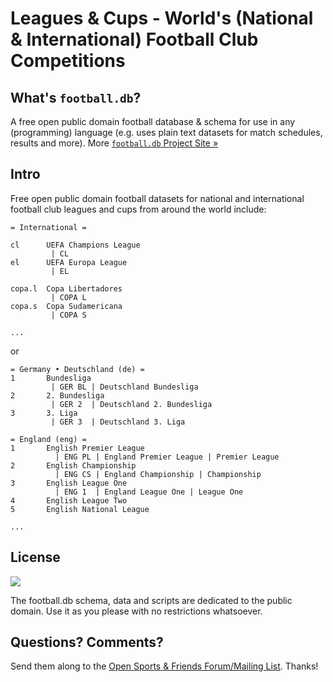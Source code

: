 # Leagues & Cups  -  World's (National & International) Football Club Competitions


## What's `football.db`?

A free open public domain football database & schema
for use in any (programming) language
(e.g. uses plain text datasets for match schedules, results and more).
More [`football.db` Project Site »](http://openfootball.github.io)

## Intro

Free open public domain football datasets for
national and international football club leagues and cups
from around the world include:

```
= International =

cl      UEFA Champions League
         | CL
el      UEFA Europa League
         | EL

copa.l  Copa Libertadores
         | COPA L
copa.s  Copa Sudamericana
         | COPA S

...
```

or

```
= Germany • Deutschland (de) =
1       Bundesliga
         | GER BL | Deutschland Bundesliga
2       2. Bundesliga
         | GER 2  | Deutschland 2. Bundesliga
3       3. Liga
         | GER 3  | Deutschland 3. Liga

= England (eng) =
1       English Premier League
          | ENG PL | England Premier League | Premier League
2       English Championship
          | ENG CS | England Championship | Championship
3       English League One
          | ENG 1  | England League One | League One
4       English League Two
5       English National League

...
```


## License

![](https://publicdomainworks.github.io/buttons/zero88x31.png)

The football.db schema, data and scripts are dedicated to the public domain. Use it as you please with no restrictions whatsoever.

## Questions? Comments?

Send them along to the
[Open Sports & Friends Forum/Mailing List](http://groups.google.com/group/opensport).
Thanks!
